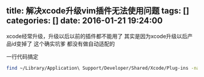 title: 解决xcode升级vim插件无法使用问题
tags: []
categories: []
date: 2016-01-21 19:24:00
---

xcode经常升级，升级以后以前的插件都不能用了 其实是因为xcode升级以后产品id变掉了
这个确实坑爹 都没有做自动适配的

 
一行代码搞定

``` bash
find ~/Library/Application\ Support/Developer/Shared/Xcode/Plug-ins -name Info.plist -maxdepth 3 | xargs -I{} defaults write {} DVTPlugInCompatibilityUUIDs -array-add `defaults read /Applications/Xcode.app/Contents/Info.plist DVTPlugInCompatibilityUUID`

```